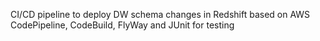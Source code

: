CI/CD pipeline to deploy DW schema changes in Redshift based on AWS CodePipeline, CodeBuild, FlyWay and JUnit for testing
